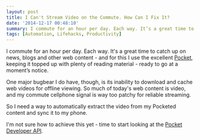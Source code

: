 ```yaml
---
layout: post
title: I Can't Stream Video on the Commute. How Can I Fix It?
date: '2014-12-17 00:48:10'
summary: I commute for an hour per day. Each way. It’s a great time to catch up on news, blogs and other web content - and for this I use the excellent Pocket, keeping it topped up with plenty of reading material - ready to go at a moment’s notice ...
tags: [Automation, Lifehacks, Productivity]
---
```


I commute for an hour per day. Each way. It's a great time to catch up on news, blogs and other web content - and for this I use the excellent <a href="http://getpocket.com" target="_blank">Pocket</a>, keeping it topped up with plenty of reading material - ready to go at a moment’s notice.

One major bugbear I do have, though, is its inability to download and cache web videos for offline viewing. So much of today's web content is video, and my commute cellphone signal is way too patchy for reliable streaming.

So I need a way to automatically extract the video from my Pocketed content and sync it to my phone.

I'm not sure how to achieve this yet - time to start looking at the <a href="http://getpocket.com/developer/" target="_blank">Pocket Developer API</a>.

